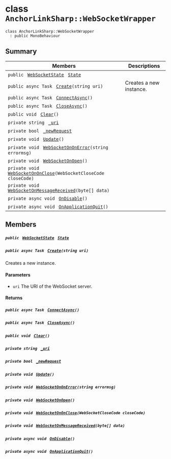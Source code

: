 # class `AnchorLinkSharp::WebSocketWrapper` 

```
class AnchorLinkSharp::WebSocketWrapper
  : public MonoBehaviour
```

## Summary

 Members                                | Descriptions                                
----------------------------------------|---------------------------------------------
`public ` [`WebSocketState`](#_web_socket_wrapper_8cs_1aefe3afdd4c2b88cd158ba997c662022b)` ` [`State`](#class_anchor_link_sharp_1_1_web_socket_wrapper_1a966c24306ddaffe83224776895135d4b) | 
`public async Task ` [`Create`](#class_anchor_link_sharp_1_1_web_socket_wrapper_1a86442c5776c9c701b69b9a1b89e2d331)`(string uri)` | Creates a new instance.
`public async Task ` [`ConnectAsync`](#class_anchor_link_sharp_1_1_web_socket_wrapper_1a86bd3880fbaf34bd7945302f2ae8c34d)`()` | 
`public async Task ` [`CloseAsync`](#class_anchor_link_sharp_1_1_web_socket_wrapper_1a60f282781ac602de720e4742a9dc376e)`()` | 
`public void ` [`Clear`](#class_anchor_link_sharp_1_1_web_socket_wrapper_1aa71d36872f416feaa853788a7a7a7ef8)`()` | 
`private string ` [`_uri`](#class_anchor_link_sharp_1_1_web_socket_wrapper_1a7ebc558df19b9e661a58ea51ee2aa499) | 
`private bool ` [`_newRequest`](#class_anchor_link_sharp_1_1_web_socket_wrapper_1a60a6687fdd89a49fcb64541f433b94b9) | 
`private void ` [`Update`](#class_anchor_link_sharp_1_1_web_socket_wrapper_1aec0783b5a136e042adcc47bae4fe5291)`()` | 
`private void ` [`WebSocketOnOnError`](#class_anchor_link_sharp_1_1_web_socket_wrapper_1a2fee57c376761a906e3f2b3c6a9e74cd)`(string errormsg)` | 
`private void ` [`WebSocketOnOpen`](#class_anchor_link_sharp_1_1_web_socket_wrapper_1ad2c18ea2e10ce78f71a17520f4a20606)`()` | 
`private void ` [`WebSocketOnOnClose`](#class_anchor_link_sharp_1_1_web_socket_wrapper_1ae48ff1a243aa4dea6a13ab7ee6d9baa2)`(WebSocketCloseCode closeCode)` | 
`private void ` [`WebSocketOnMessageReceived`](#class_anchor_link_sharp_1_1_web_socket_wrapper_1aa54325c796772820ef651bf820408886)`(byte[] data)` | 
`private async void ` [`OnDisable`](#class_anchor_link_sharp_1_1_web_socket_wrapper_1a07442cbc23615cbf9ff556b3c144119c)`()` | 
`private async void ` [`OnApplicationQuit`](#class_anchor_link_sharp_1_1_web_socket_wrapper_1ad62c6267dac9b36be1d8bec9370b3297)`()` | 

## Members

##### `public ` [`WebSocketState`](#_web_socket_wrapper_8cs_1aefe3afdd4c2b88cd158ba997c662022b)` ` [`State`](#class_anchor_link_sharp_1_1_web_socket_wrapper_1a966c24306ddaffe83224776895135d4b) 

##### `public async Task ` [`Create`](#class_anchor_link_sharp_1_1_web_socket_wrapper_1a86442c5776c9c701b69b9a1b89e2d331)`(string uri)` 

Creates a new instance.

#### Parameters
* `uri` The URI of the WebSocket server.

#### Returns

##### `public async Task ` [`ConnectAsync`](#class_anchor_link_sharp_1_1_web_socket_wrapper_1a86bd3880fbaf34bd7945302f2ae8c34d)`()` 

##### `public async Task ` [`CloseAsync`](#class_anchor_link_sharp_1_1_web_socket_wrapper_1a60f282781ac602de720e4742a9dc376e)`()` 

##### `public void ` [`Clear`](#class_anchor_link_sharp_1_1_web_socket_wrapper_1aa71d36872f416feaa853788a7a7a7ef8)`()` 

##### `private string ` [`_uri`](#class_anchor_link_sharp_1_1_web_socket_wrapper_1a7ebc558df19b9e661a58ea51ee2aa499) 

##### `private bool ` [`_newRequest`](#class_anchor_link_sharp_1_1_web_socket_wrapper_1a60a6687fdd89a49fcb64541f433b94b9) 

##### `private void ` [`Update`](#class_anchor_link_sharp_1_1_web_socket_wrapper_1aec0783b5a136e042adcc47bae4fe5291)`()` 

##### `private void ` [`WebSocketOnOnError`](#class_anchor_link_sharp_1_1_web_socket_wrapper_1a2fee57c376761a906e3f2b3c6a9e74cd)`(string errormsg)` 

##### `private void ` [`WebSocketOnOpen`](#class_anchor_link_sharp_1_1_web_socket_wrapper_1ad2c18ea2e10ce78f71a17520f4a20606)`()` 

##### `private void ` [`WebSocketOnOnClose`](#class_anchor_link_sharp_1_1_web_socket_wrapper_1ae48ff1a243aa4dea6a13ab7ee6d9baa2)`(WebSocketCloseCode closeCode)` 

##### `private void ` [`WebSocketOnMessageReceived`](#class_anchor_link_sharp_1_1_web_socket_wrapper_1aa54325c796772820ef651bf820408886)`(byte[] data)` 

##### `private async void ` [`OnDisable`](#class_anchor_link_sharp_1_1_web_socket_wrapper_1a07442cbc23615cbf9ff556b3c144119c)`()` 

##### `private async void ` [`OnApplicationQuit`](#class_anchor_link_sharp_1_1_web_socket_wrapper_1ad62c6267dac9b36be1d8bec9370b3297)`()` 

